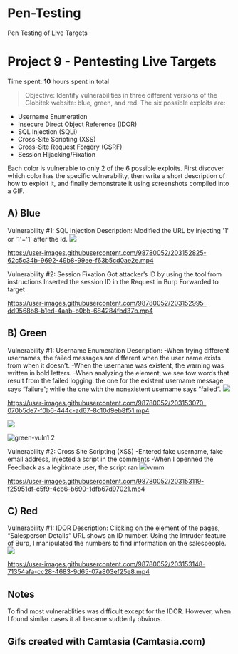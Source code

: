 # Pen-Testing
Pen Testing of Live Targets
# Project 9 - Pentesting Live Targets

Time spent: **10** hours spent in total

> Objective: Identify vulnerabilities in three different versions of the Globitek website: blue, green, and red.
The six possible exploits are:
* Username Enumeration
* Insecure Direct Object Reference (IDOR)
* SQL Injection (SQLi)
* Cross-Site Scripting (XSS)
* Cross-Site Request Forgery (CSRF)
* Session Hijacking/Fixation

Each color is vulnerable to only 2 of the 6 possible exploits. First discover which color has the specific vulnerability, then write a short description of how to exploit it, and finally demonstrate it using screenshots compiled into a GIF.

## A) Blue
Vulnerability #1: SQL Injection
Description:
Modified the URL by injecting '1' or '1'='1' after the Id. 
<img src="blue-vuln1.gif">


https://user-images.githubusercontent.com/98780052/203152825-62c5c34b-9692-49b8-99ee-f63b5cd0ae2e.mp4


Vulnerability #2: Session Fixation
Got attacker’s ID by using the tool from instructions
Inserted the session ID in the Request in Burp
Forwarded to target




https://user-images.githubusercontent.com/98780052/203152995-dd9568b8-b1ed-4aab-b0bb-684284fbd37b.mp4


## B) Green
Vulnerability #1: Username Enumeration
Description:
-When trying different usernames, the failed messages are different when the user name exists from when it doesn’t. 
-When the username was existent, the warning was written in bold letters.
 -When analyzing the element, we see tow words that result from the failed logging: the one for the existent username message says “failure”; while the one with the nonexistent username says “failed”. 
<img src="green-vuln1.gif">




https://user-images.githubusercontent.com/98780052/203153070-070b5de7-f0b6-444c-ad67-8c10d9eb8f51.mp4


<img src="green-vuln1.2.gif">




![green-vuln1 2](https://user-images.githubusercontent.com/98780052/203153089-912dcd4b-e15c-4fa4-af1b-c0247a4e8ad9.png)


Vulnerability #2: Cross Site Scripting (XSS)
-Entered fake username, fake email address, injected a script in the comments
-When I openned the Feedback as a legitimate user, the script ran
<img src="green-vuln2.gif">vvmm




https://user-images.githubusercontent.com/98780052/203153119-f25951df-c5f9-4cb6-b690-1dfb67d97021.mp4


## C) Red
Vulnerability #1: IDOR
Description:
Clicking on the element of the pages, “Salesperson Details” URL shows an ID number. 
Using the Intruder feature of Burp, I manipulated the numbers to find information on the salespeople. 
<img src="red-vuln1.gif">




https://user-images.githubusercontent.com/98780052/203153148-71354afa-cc28-4683-9d65-07a803ef25e8.mp4




## Notes

To find most vulnerablities was difficult except for the IDOR. However, when I found similar cases it all became suddenly obvious. 

## Gifs created with Camtasia (Camtasia.com)
